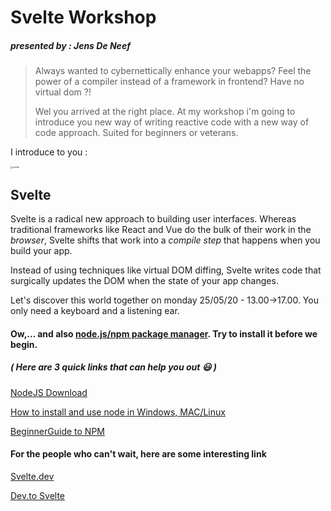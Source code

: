 # Svelte Workshop

##### presented by :  Jens De Neef

> Always wanted to cybernettically enhance your webapps?  Feel the power of a compiler instead of a framework in frontend? Have no virtual dom ?!
>
> Wel you arrived at the right place. At my workshop i'm going to introduce you new way of writing reactive code with a new way of code approach. Suited for beginners or veterans.
>

I  introduce to you : 

 <img src="https://i2.wp.com/css-tricks.com/wp-content/uploads/2020/01/svelte-radiant.png?fit=1200%2C600&amp;ssl=1" alt="svelte" style="zoom: 25%;" />

## Svelte

Svelte is a radical new approach to building user interfaces. Whereas traditional frameworks like React and Vue do the bulk of their work in  the *browser*, Svelte shifts that work into a *compile step* that happens when you build your app.

Instead of using techniques like virtual DOM diffing, Svelte writes code that  surgically updates the DOM when the state of your app changes.

Let's discover this world together on monday 25/05/20 - 13.00->17.00. You only need a keyboard and a listening ear.

#### Ow,... and also <u>**node.js/npm package manager**</u>. Try to install it before we begin.

##### ( Here are 3 quick links that can help you out :smiley: )



[NodeJS Download](https://nodejs.org/en/download/)

[How to install and use node in Windows, MAC/Linux](https://www.taniarascia.com/how-to-install-and-use-node-js-and-npm-mac-and-windows/)

[BeginnerGuide to NPM](https://www.sitepoint.com/beginners-guide-node-package-manager/)

#### For the people who can't wait, here are some interesting link



[Svelte.dev](https://svelte.dev/)

[Dev.to Svelte](https://dev.to/t/svelte)



 



